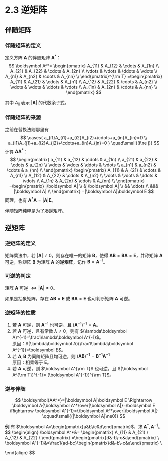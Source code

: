 # 2.3 逆矩阵

## 伴随矩阵

### 伴随矩阵的定义

定义方阵 $\boldsymbol A$ 的伴随矩阵 $\boldsymbol A^*$：
$$
\boldsymbol A^*=
\begin{pmatrix}
  A_{11} & A_{12} & \cdots & A_{1n} \\
  A_{21} & A_{22} & \cdots & A_{2n} \\
  \vdots & \vdots & \ddots & \vdots \\
  A_{n1} & A_{n2} & \cdots & A_{nn} \\
\end{pmatrix}^{\rm T}
=\begin{pmatrix}
  A_{11} & A_{21} & \cdots & A_{n1} \\
  A_{12} & A_{22} & \cdots & A_{n2} \\
  \vdots & \vdots & \ddots & \vdots \\
  A_{1n} & A_{2n} & \cdots & A_{nn} \\
\end{pmatrix}
$$

其中 $A_{ij}$ 表示 $|\boldsymbol A|$ 的代数余子式。

### 伴随矩阵的来源

之前在替换法则那里有
$$
\cases{
a_{i1}A_{i1}+a_{i2}A_{i2}+\cdots+a_{in}A_{in}=D \\
a_{i1}A_{j1}+a_{i2}A_{j2}+\cdots+a_{in}A_{jn}=0
}
\quad\small{(i\ne j)}
$$
计算 $\boldsymbol{AA^*}$：
$$
\begin{pmatrix}
  a_{11} & a_{12} & \cdots & a_{1n} \\
  a_{21} & a_{22} & \cdots & a_{2n} \\
  \vdots & \vdots & \ddots & \vdots \\
  a_{n1} & a_{n2} & \cdots & a_{nn} \\
\end{pmatrix}
\begin{pmatrix}
  A_{11} & A_{21} & \cdots & A_{n1} \\
  A_{12} & A_{22} & \cdots & A_{n2} \\
  \vdots & \vdots & \ddots & \vdots \\
  A_{1n} & A_{2n} & \cdots & A_{nn} \\
\end{pmatrix}
=\begin{pmatrix}
  |\boldsymbol A| \\
  &|\boldsymbol A| \\
  && \ddots \\
  &&& |\boldsymbol A| \\
\end{pmatrix}
=|\boldsymbol A|\boldsymbol E
$$
同理，也有 $\boldsymbol{A^*A}=|\boldsymbol A|\boldsymbol E$。

伴随矩阵纯粹是为了凑逆矩阵。

## 逆矩阵

### 逆矩阵的定义

矩阵乘法中，若 $|\boldsymbol A|\ne0$，则存在唯一的矩阵 $\boldsymbol B$，使得 $\boldsymbol{AB}=\boldsymbol{BA}=\boldsymbol E$，并称矩阵 $\boldsymbol A$ 可逆，称矩阵 $\boldsymbol B$ 为矩阵 $\boldsymbol A$ 的**逆矩阵**，记作 $\boldsymbol B=\boldsymbol A^{-1}$。

### 可逆的判定

矩阵 $\boldsymbol A$ 可逆 $\Longleftrightarrow |\boldsymbol A|\ne0$。

如果是抽象矩阵，存在 $\boldsymbol{AB}=\boldsymbol E$ 或 $\boldsymbol{BA}=\boldsymbol E$ 也可判断矩阵 $\boldsymbol A$ 可逆。

### 逆矩阵的性质

1. 若 $\boldsymbol A$ 可逆，则 $\boldsymbol A^{-1}$ 也可逆，且 $(\boldsymbol A^{-1})^{-1}= \boldsymbol A$。
2. 若 $\boldsymbol A$ 可逆，且有常数 $\lambda\ne0$，则有 $(\lambda\boldsymbol A)^{-1}=\frac1\lambda\boldsymbol A^{-1}$。<br/>原因：$(\lambda\boldsymbol A)(\frac1\lambda\boldsymbol A^{-1})=\boldsymbol E$。
3. 若 $\boldsymbol A,\boldsymbol B$ 为同阶矩阵且均可逆，则 $(\boldsymbol{AB})^{-1}=\boldsymbol B^{-1}\boldsymbol A^{-1}$<br/>原因：相乘等于 $\boldsymbol E$。
4. 若 $\boldsymbol A$ 可逆，则 $\boldsymbol A^{\rm T}$ 也可逆，且 $(\boldsymbol A^{\rm T})^{-1}= (\boldsymbol A^{-1})^{\rm T}$。

### 逆与伴随

$$
\boldsymbol{AA^*}=|\boldsymbol A|\boldsymbol E
\Rightarrow
\boldsymbol A{\boldsymbol A^*\over|\boldsymbol A|}=\boldsymbol E
\Rightarrow
\boldsymbol A^{-1}={\boldsymbol A^*\over|\boldsymbol A|}
\qquad\small{(|\boldsymbol A|\ne0)}
$$

**例** 有 $\boldsymbol A=\begin{pmatrix}a&b\\c&d\end{pmatrix}$，求 $\boldsymbol A^*,\boldsymbol A^{-1}$。
$$
\begin{align}
\boldsymbol A^*&=
\begin{pmatrix}
A_{11} & A_{21} \\
A_{12} & A_{22} \\
\end{pmatrix}
=\begin{pmatrix}d&-b\\-c&a\end{pmatrix} \\
\boldsymbol A^{-1}&=\frac1{ad-bc}\begin{pmatrix}d&-b\\-c&a\end{pmatrix} \\

\end{align}
$$
